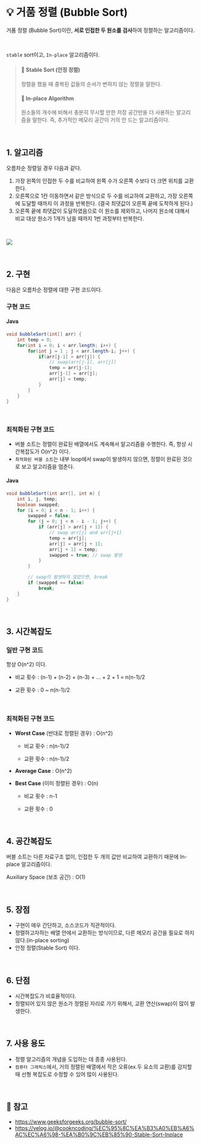 # 💡 거품 정렬 (Bubble Sort)


거품 정렬 (Bubble Sort)이란, **서로 인접한 두 원소를 검사**하여 정렬하는 알고리즘이다.

<br/> 

`stable` sort이고, `In-place` 알고리즘이다.

> #### 🔖 Stable Sort (안정 정렬)
> 정렬을 했을 때 중복된 값들의 순서가 변하지 않는 정렬을 말한다.
> 
> #### 🔖 In-place Algorithm
> 원소들의 개수에 비해서 충분히 무시할 만한 저장 공간만을 더 사용하는 알고리즘을 말한다.
> 즉, 추가적인 메모리 공간이 거의 안 드는 알고리즘이다. 


<br/> 

## 1. 알고리즘

오름차순 정렬일 경우 다음과 같다.

1. 가장 왼쪽의 인접한 두 수를 비교하여 왼쪽 수가 오른쪽 수보다 더 크면 위치를 교환한다.
2. 오른쪽으로 1칸 이동하면서 같은 방식으로 두 수를 비교하여 교환하고, 가장 오른쪽에 도달할 때까지 이 과정을 반복한다. (결국 최댓값이 오른쪽 끝에 도착하게 된다.)
3. 오른쪽 끝에 최댓값이 도달하였음으로 이 원소를 제외하고, 나머지 원소에 대해서 비교 대상 원소가 1개가 남을 때까지 1번 과정부터 반복한다.
<br/> 

![](https://velog.velcdn.com/images/wisdom-one/post/a9f068fb-9b86-488d-a2d4-972c554f7d0b/image.gif)


<br/> 

## 2. 구현 

다음은 오름차순 정렬에 대한 구현 코드이다.

### 구현 코드
#### Java

```java
void bubbleSort(int[] arr) {
    int temp = 0;
	for(int i = 0; i < arr.length; i++) {      
		for(int j = 1 ; j < arr.length-i; j++) {
			if(arr[j-1] > arr[j]) {             
                // swap(arr[j-1], arr[j])
				temp = arr[j-1];
				arr[j-1] = arr[j];
				arr[j] = temp;
			}
		}
	}
}
```
<br/> 

### 최적화된 구현 코드
- 버블 소트는 정렬이 완료된 배열에서도 계속해서 알고리즘을 수행한다.
즉, 항상 시간복잡도가 O(n^2) 이다.
- `최적화된 버블 소트`는 내부 loop에서 swap이 발생하지 않으면, 정렬이 완료된 것으로 보고 알고리즘을 멈춘다.


#### Java
```java
void bubbleSort(int arr[], int n) {
    int i, j, temp;
    boolean swapped;
    for (i = 0; i < n - 1; i++) {
        swapped = false;
        for (j = 0; j < n - i - 1; j++) {
            if (arr[j] > arr[j + 1]) {
                // swap arr[j] and arr[j+1]
                temp = arr[j];
                arr[j] = arr[j + 1];
                arr[j + 1] = temp;
                swapped = true; // swap 발생
            }
        }

        // swap이 발생하지 않았으면, break 
        if (swapped == false)
            break;
    }
}
```

<br/> 

## 3. 시간복잡도

### 일반 구현 코드

항상 O(n^2) 이다.

- 비교 횟수 : (n-1) + (n-2) + (n-3) + ... + 2 + 1 = n(n-1)/2

- 교환 횟수 : 0 ~ n(n-1)/2

<br/> 

### 최적화된 구현 코드

- **Worst Case** (반대로 정렬된 경우) : O(n^2)

  - 비교 횟수 : n(n-1)/2
  
  - 교환 횟수 : n(n-1)/2
  
- **Average Case** : O(n^2)
 
  
- **Best Case** (이미 정렬된 경우) : O(n)
  - 비교 횟수 : n-1
  
  - 교환 횟수 : 0

<br/> 

## 4. 공간복잡도

버블 소트는 다른 자료구조 없이, 인접한 두 개의 값만 비교하여 교환하기 때문에 In-place 알고리즘이다.

Auxiliary Space (보조 공간) : O(1)

<br/> 

## 5. 장점
- 구현이 매우 간단하고, 소스코드가 직관적이다.
- 정렬하고자하는 배열 안에서 교환하는 방식이므로, 다른 메모리 공간을 필요로 하지 않다.(in-place sorting)
- 안정 정렬(Stable Sort) 이다.

<br/> 

## 6. 단점
- 시간복잡도가 비효율적이다.
- 정렬되어 있지 않은 원소가 정렬된 자리로 가기 위해서, 교환 연산(swap)이 많이 발생한다.

<br/> 

## 7. 사용 용도
- 정렬 알고리즘의 개념을 도입하는 데 종종 사용된다.
- `컴퓨터 그래픽스`에서, 거의 정렬된 배열에서 작은 오류(ex.두 요소의 교환)를 감지할 때 선형 복잡도로 수정할 수 있어 많이 사용된다.

<br/> 

## 🔖 참고
- https://www.geeksforgeeks.org/bubble-sort/
- https://velog.io/@cookncoding/%EC%95%8C%EA%B3%A0%EB%A6%AC%EC%A6%98-%EA%B0%9C%EB%85%90-Stable-Sort-Inplace
